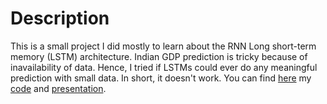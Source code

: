 # Description
This is a small project I did mostly to learn about the RNN Long short-term memory (LSTM) architecture. Indian GDP prediction is tricky because of
inavailability of data. Hence, I tried if LSTMs could ever do any meaningful prediction with small data. In short, it doesn't work.
You can find [here](https://github.com/10avinash/Project-Portfolio/tree/master/Machine%20Learning/LSTM-SmallData) my [code](https://github.com/10avinash/Project-Portfolio/blob/master/Machine%20Learning/LSTM-SmallData/GDP_proj.ipynb) and
[presentation](https://github.com/10avinash/Project-Portfolio/blob/master/Machine%20Learning/LSTM-SmallData/GDP_prediction.pdf).
